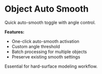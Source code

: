 # Object Auto Smooth

Quick auto-smooth toggle with angle control.

**Features:**
- One-click auto-smooth activation
- Custom angle threshold
- Batch processing for multiple objects
- Preserve existing smooth settings

Essential for hard-surface modeling workflow.